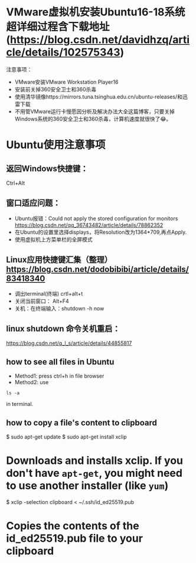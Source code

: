 # VMware虚拟机安装Ubuntu16-18系统超详细过程含下载地址(https://blog.csdn.net/davidhzq/article/details/102575343)
注意事项：
+ VMware安装VMware Workstation Player16
+ 安装前关掉360安全卫士和360杀毒
+ 使用清华镜像https://mirrors.tuna.tsinghua.edu.cn/ubuntu-releases/和迅雷下载
+ 不用管VMware运行卡慢愿因分析及解决办法大全这篇博客，只要关掉Windows系统的360安全卫士和360杀毒，计算机速度就很快了:joy:。

# Ubuntu使用注意事项

## 返回Windows快捷键：
Ctrl+Alt
## 窗口适应问题：
+ Ubuntu报错：Could not apply the stored configuration for monitors  https://blog.csdn.net/qq_36743482/article/details/78862352
+ 在Ubuntu的设置里选择displays，将Resolution改为1364*709,再点Apply.
+ 使用虚拟机上方菜单栏的全屏模式
## Linux应用快捷键汇集（整理）  https://blog.csdn.net/dodobibibi/article/details/83418340
+ 调出terminal(终端) crtl+alt+t
+ 关闭当前窗口： Alt+F4
+ 关机：在终端输入：shutdown -h now
## linux shutdown 命令关机重启：
https://blog.csdn.net/q_l_s/article/details/44855817
## how to see all files in Ubuntu
+ Method1: press ctrl+h in file browser
+ Method2: use
```
ls -a
```
in terminal.
## how to copy a file's content to clipboard
$ sudo apt-get update
$ sudo apt-get install xclip
# Downloads and installs xclip. If you don't have `apt-get`, you might need to use another installer (like `yum`)

$ xclip -selection clipboard < ~/.ssh/id_ed25519.pub
# Copies the contents of the id_ed25519.pub file to your clipboard
